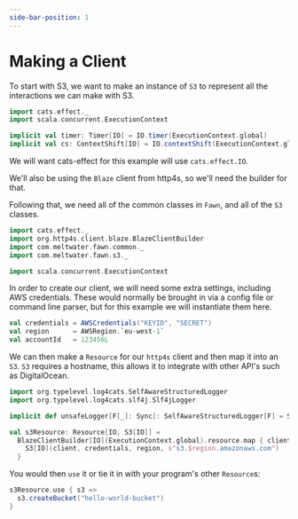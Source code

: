 ```yaml
---
side-bar-position: 1
---
```


# Making a Client

To start with S3, we want to make an instance of `S3` to represent all the interactions we can make with S3.

```scala mdoc:invisible
import cats.effect._
import scala.concurrent.ExecutionContext

implicit val timer: Timer[IO] = IO.timer(ExecutionContext.global)
implicit val cs: ContextShift[IO] = IO.contextShift(ExecutionContext.global)
```

We will want cats-effect for this example will use `cats.effect.IO`.

We'll also be using the `Blaze` client from http4s, so we'll need the builder for that.

Following that, we need all of the common classes in `Fawn`, and all of the `S3` classes. 

```scala mdoc
import cats.effect._
import org.http4s.client.blaze.BlazeClientBuilder
import com.meltwater.fawn.common._
import com.meltwater.fawn.s3._

import scala.concurrent.ExecutionContext
```

In order to create our client, we will need some extra settings, including AWS credentials. These would normally be brought in via a config file or command line parser, but for this example we will instantiate them here. 

```scala mdoc
val credentials = AWSCredentials("KEYID", "SECRET")
val region      = AWSRegion.`eu-west-1`
val accountId   = 123456L
```

We can then make a `Resource` for our `http4s` client and then map it into an `S3`. `S3` requires a hostname, this allows it to integrate with other API's such as DigitalOcean.

```scala mdoc:silent
import org.typelevel.log4cats.SelfAwareStructuredLogger
import org.typelevel.log4cats.slf4j.Slf4jLogger

implicit def unsafeLogger[F[_]: Sync]: SelfAwareStructuredLogger[F] = Slf4jLogger.getLogger[F]  

val s3Resource: Resource[IO, S3[IO]] = 
  BlazeClientBuilder[IO](ExecutionContext.global).resource.map { client =>
    S3[IO](client, credentials, region, s"s3.$region.amazonaws.com")
  }
```

You would then `use` it or tie it in with your program's other `Resource`s:

```scala mdoc:silent
s3Resource.use { s3 =>
  s3.createBucket("hello-world-bucket")
}
```
